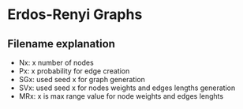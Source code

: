 # Erdos-Renyi Graphs

## Filename explanation

* Nx: x number of nodes
* Px: x probability for edge creation
* SGx: used seed x for graph generation
* SVx: used seed x for nodes weights and edges lengths generation
* MRx: x is max range value for node weights and edges lenghts
